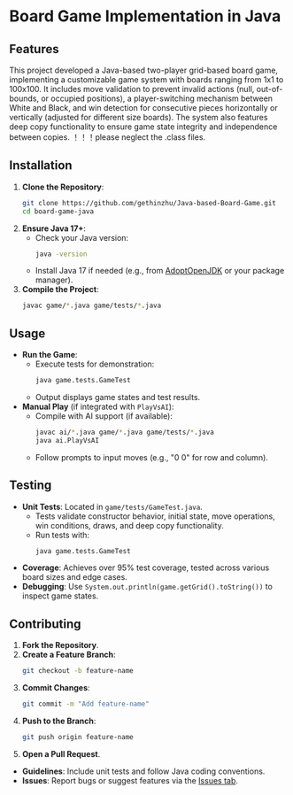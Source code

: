 # Board Game Implementation in Java


## Features
This project developed a Java-based two-player grid-based board game, implementing a customizable game system with boards ranging from 1x1 to 100x100.
It includes move validation to prevent invalid actions (null, out-of-bounds, or occupied positions), a player-switching mechanism between White and Black, 
and win detection for consecutive pieces horizontally or vertically (adjusted for different size boards). 
The system also features deep copy functionality to ensure game state integrity and independence between copies.
！！！please neglect the .class files.

## Installation
1. **Clone the Repository**:
   ```bash
   git clone https://github.com/gethinzhu/Java-based-Board-Game.git
   cd board-game-java
   ```
2. **Ensure Java 17+**:
   - Check your Java version:
     ```bash
     java -version
     ```
   - Install Java 17 if needed (e.g., from [AdoptOpenJDK](https://adoptopenjdk.net/) or your package manager).
3. **Compile the Project**:
   ```bash
   javac game/*.java game/tests/*.java
   ```

## Usage
- **Run the Game**:
  - Execute tests for demonstration:
    ```bash
    java game.tests.GameTest
    ```
  - Output displays game states and test results.
- **Manual Play** (if integrated with `PlayVsAI`):
  - Compile with AI support (if available):
    ```bash
    javac ai/*.java game/*.java game/tests/*.java
    java ai.PlayVsAI
    ```
  - Follow prompts to input moves (e.g., "0 0" for row and column).

## Testing
- **Unit Tests**: Located in `game/tests/GameTest.java`.
  - Tests validate constructor behavior, initial state, move operations, win conditions, draws, and deep copy functionality.
  - Run tests with:
    ```bash
    java game.tests.GameTest
    ```
- **Coverage**: Achieves over 95% test coverage, tested across various board sizes and edge cases.
- **Debugging**: Use `System.out.println(game.getGrid().toString())` to inspect game states.

## Contributing
1. **Fork the Repository**.
2. **Create a Feature Branch**:
   ```bash
   git checkout -b feature-name
   ```
3. **Commit Changes**:
   ```bash
   git commit -m "Add feature-name"
   ```
4. **Push to the Branch**:
   ```bash
   git push origin feature-name
   ```
5. **Open a Pull Request**.
- **Guidelines**: Include unit tests and follow Java coding conventions.
- **Issues**: Report bugs or suggest features via the [Issues tab](https://github.com/yourusername/board-game-java/issues).
